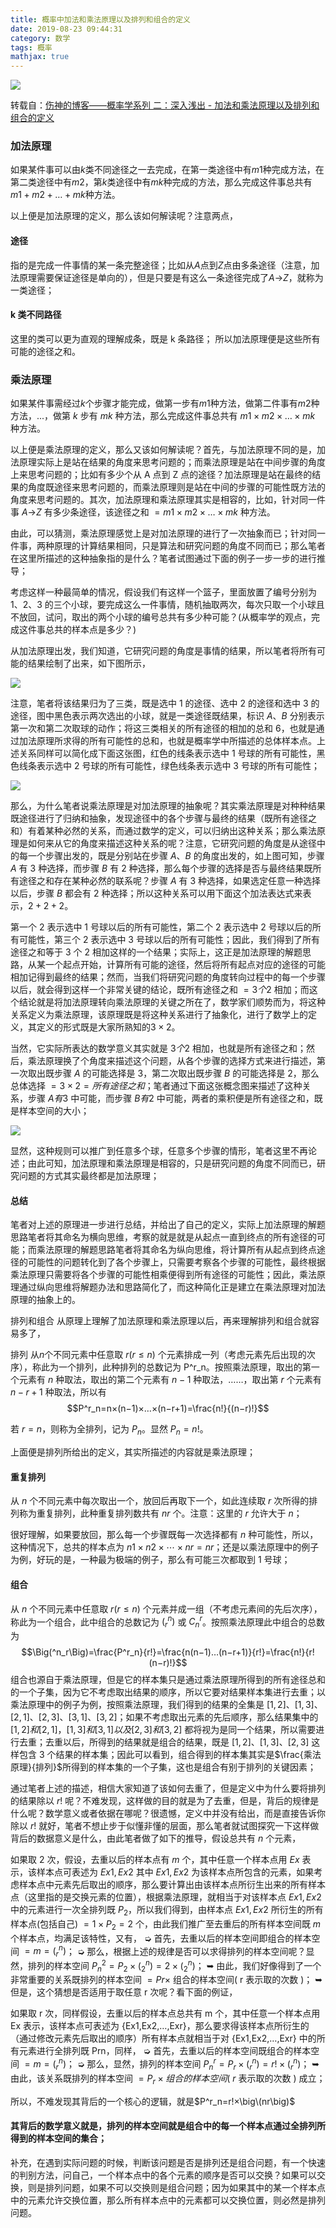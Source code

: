 ```yaml
---
title: 概率中加法和乘法原理以及排列和组合的定义
date: 2019-08-23 09:44:31
category: 数学
tags: 概率
mathjax: true
---
```


![](https://images.unsplash.com/photo-1515560570411-00a0026e6086?ixlib=rb-1.2.1&ixid=eyJhcHBfaWQiOjEyMDd9&auto=format&fit=crop&w=1000&q=10)

转载自：[伤神的博客——概率学系列 二：深入浅出 - 加法和乘法原理以及排列和组合的定义](https://www.shangyang.me/2019/03/19/math-probability-02-premutation-and-combination/)


### 加法原理
如果某件事可以由$k$类不同途径之一去完成，在第一类途径中有$m1$种完成方法，在第二类途径中有$m2$，第$k$类途径中有$mk$种完成的方法，那么完成这件事总共有 $m1+m2+…+mk$种方法。

以上便是加法原理的定义，那么该如何解读呢？注意两点，

#### 途径
指的是完成一件事情的某一条完整途径；比如从$A$点到$Z$点由多条途径（注意，加法原理需要保证途径是单向的），但是只要是有这么一条途径完成了$A$$\rightarrow$$Z$，就称为一类途径；

#### k 类不同路径
这里的类可以更为直观的理解成条，既是 k 条路径；
所以加法原理便是这些所有可能的途径之和。

### 乘法原理
如果某件事需经过$k$个步骤才能完成，做第一步有$m1$种方法，做第二件事有$m2$种方法，...，做第 $k$ 步有 $mk$ 种方法，那么完成这件事总共有 $m1×m2×…×mk$ 种方法。


以上便是乘法原理的定义，那么又该如何解读呢？首先，与加法原理不同的是，加法原理实际上是站在结果的角度来思考问题的；而乘法原理是站在中间步骤的角度上来思考问题的；比如有多少个从 A 点到 Z 点的途径？加法原理是站在最终的结果的角度既途径来思考问题的，而乘法原理则是站在中间的步骤的可能性既方法的角度来思考问题的。其次，加法原理和乘法原理其实是相容的，比如，针对同一件事 $A$$\rightarrow$$Z$ 有多少条途径，该途径之和 $= m1×m2×…×mk$ 种方法。

由此，可以猜测，乘法原理感觉上是对加法原理的进行了一次抽象而已；针对同一件事，两种原理的计算结果相同，只是算法和研究问题的角度不同而已；那么笔者在这里所描述的这种抽象指的是什么？笔者试图通过下面的例子一步一步的进行推导；

考虑这样一种最简单的情况，假设我们有这样一个篮子，里面放置了编号分别为 $1、2、3$ 的三个小球，要完成这么一件事情，随机抽取两次，每次只取一个小球且不放回，试问，取出的两个小球的编号总共有多少种可能？(从概率学的观点，完成这件事总共的样本点是多少？)

从加法原理出发，我们知道，它研究问题的角度是事情的结果，所以笔者将所有可能的结果绘制了出来，如下图所示，

![](https://www.shangyang.me/2019/03/19/math-probability-02-premutation-and-combination/addition%20concept.png)

注意，笔者将该结果归为了三类，既是选中 $1$ 的途径、选中 $2$ 的途径和选中 $3$ 的途径，图中黑色表示两次选出的小球，就是一类途径既结果，标识 $A、B$ 分别表示第一次和第二次取球的动作；将这三类相关的所有途径的相加的总和 $6$，也就是通过加法原理所求得的所有可能性的总和，也就是概率学中所描述的总体样本点。上述关系同样可以简化成下面这张图，红色的线条表示选中 $1$ 号球的所有可能性，黑色线条表示选中 $2$ 号球的所有可能性，绿色线条表示选中 $3$ 号球的所有可能性；

![](https://www.shangyang.me/2019/03/19/math-probability-02-premutation-and-combination/addition%20concept%202.png)

那么，为什么笔者说乘法原理是对加法原理的抽象呢？其实乘法原理是对种种结果既途径进行了归纳和抽象，发现途径中的各个步骤与最终的结果（既所有途径之和）有着某种必然的关系，而通过数学的定义，可以归纳出这种关系；那么乘法原理是如何来从它的角度来描述这种关系的呢？注意，它研究问题的角度是从途径中的每一个步骤出发的，既是分别站在步骤 $A、B$ 的角度出发的，如上图可知，步骤 $A$ 有 $3$ 种选择，而步骤 $B$ 有 $2$ 种选择，那么每个步骤的选择是否与最终结果既所有途径之和存在某种必然的联系呢？步骤 $A$ 有 $3$ 种选择，如果选定任意一种选择以后，步骤 $B$ 都会有 2 种选择；所以这种关系可以用下面这个加法表达式来表示，$2+2+2$。

第一个 $2$ 表示选中 $1$ 号球以后的所有可能性，第二个 $2$ 表示选中 $2$ 号球以后的所有可能性，第三个 $2$ 表示选中 $3$ 号球以后的所有可能性；因此，我们得到了所有途径之和等于 $3$ 个 $2$ 相加这样的一个结果；实际上，这正是加法原理的解题思路，从某一个起点开始，计算所有可能的途径，然后将所有起点对应的途径的可能相加记得到最终的结果；然而，当我们将研究问题的角度转向过程中的每一个步骤以后，就会得到这样一个非常关键的结论，既所有途径之和 $= 3 个 2$ 相加；而这个结论就是将加法原理转向乘法原理的关键之所在了，数学家们顺势而为，将这种关系定义为乘法原理，该原理既是将这种关系进行了抽象化，进行了数学上的定义，其定义的形式既是大家所熟知的$3×2$。

当然，它实际所表达的数学意义其实就是 $3 个 2$ 相加，也就是所有途径之和；然后，乘法原理换了个角度来描述这个问题，从各个步骤的选择方式来进行描述，第一次取出既步骤 $A$ 的可能选择是 $3$，第二次取出既步骤 $B$ 的可能选择是 $2$，那么总体选择 $= 3×2 = 所有途径之和$；笔者通过下面这张概念图来描述了这种关系，步骤 $A 有 3$ 中可能，而步骤 $B 有 2$ 中可能，两者的乘积便是所有途径之和，既是样本空间的大小；

![](https://www.shangyang.me/2019/03/19/math-probability-02-premutation-and-combination/multiplication%20concept.png)

显然，这种规则可以推广到任意多个球，任意多个步骤的情形，笔者这里不再论述；由此可知，加法原理和乘法原理是相容的，只是研究问题的角度不同而已，研究问题的方式其实最终都是加法原理；

#### 总结
笔者对上述的原理进一步进行总结，并给出了自己的定义，实际上加法原理的解题思路笔者将其命名为横向思维，考察的就是就是从起点一直到终点的所有途径的可能；而乘法原理的解题思路笔者将其命名为纵向思维，将计算所有从起点到终点途径的可能性的问题转化到了各个步骤上，只需要考察各个步骤的可能性，最终根据乘法原理只需要将各个步骤的可能性相乘便得到所有途径的可能性；因此，乘法原理通过纵向思维将解题办法和思路简化了，而这种简化正是建立在乘法原理对加法原理的抽象上的。

排列和组合
从原理上理解了加法原理和乘法原理以后，再来理解排列和组合就容易多了，

排列
从$n$个不同元素中任意取 $r(r≤n)$ 个元素排成一列（考虑元素先后出现的次序），称此为一个排列，此种排列的总数记为 P^r_n。按照乘法原理，取出的第一个元素有 $n$ 种取法，取出的第二个元素有 $n−1$ 种取法，……，取出第 $r$ 个元素有 $n−r+1$ 种取法，所以有 $$P^r_n=n×(n−1)×…×(n−r+1)=\frac{n!}{(n−r)!}$$

若 $r=n$，则称为全排列，记为 $P_n$。显然 $P_n=n!$。

上面便是排列所给出的定义，其实所描述的内容就是乘法原理；

#### 重复排列
从 $n$ 个不同元素中每次取出一个，放回后再取下一个，如此连续取 $r$ 次所得的排列称为重复排列，此种重复排列数共有 $nr$ 个。注意：这里的 $r$ 允许大于 $n$；

很好理解，如果要放回，那么每一个步骤既每一次选择都有 $n$ 种可能性，所以，这种情况下，总共的样本点为 $n1×n2×⋯×nr=nr$；还是以乘法原理中的例子为例，好玩的是，一种最为极端的例子，那么有可能三次都取到 1 号球；

#### 组合
从 $n$ 个不同元素中任意取 $r(r≤n)$ 个元素并成一组（不考虑元素间的先后次序），称此为一个组合，此中组合的总数记为 $\big(^n_r\big)$ 或 $C^r_n$。按照乘法原理此中组合的总数为
$$\Big(^n_r\Big)=\frac{P^r_n}{r!}=\frac{n(n−1)…(n−r+1)}{r!}=\frac{n!}{r!(n−r)!}$$
组合也源自于乘法原理，但是它的样本集只是通过乘法原理所得到的所有途径总和的一个子集，因为它不考虑取出结果的顺序，所以它要对结果样本集进行去重；以乘法原理中的例子为例，按照乘法原理，我们得到的结果的全集是 ${ [1, 2]、[1, 3]、[2, 1]、[2, 3]、[3, 1]、[3, 2] }$；如果不考虑取出元素的先后顺序，那么结果集中的 $[1, 2] 和 [2, 1]，[1, 3] 和 [3, 1] 以及 [2, 3] 和 [3, 2]$ 都将视为是同一个结果，所以需要进行去重；去重以后，所得到的结果就是组合的结果，既是 ${ [1, 2]、[1, 3]、[2, 3] }$ 这样包含 3 个结果的样本集；因此可以看到，组合得到的样本集其实是$\frac{乘法原理}{排列}$所得到的样本集的一个子集，这也是组合有别于排列的关键因素；

通过笔者上述的描述，相信大家知道了该如何去重了，但是定义中为什么要将排列的结果除以 $r!$ 呢？不难发现，这样做的目的就是为了去重，但是，背后的规律是什么呢？数学意义或者依据在哪呢？很遗憾，定义中并没有给出，而是直接告诉你除以 $r!$ 就好，笔者不想止步于似懂非懂的层面，那么笔者就试图探究一下这样做背后的数据意义是什么，由此笔者做了如下的推导，假设总共有 $n$ 个元素，

如果取 $2$ 次，假设，去重以后的样本点有 $m$ 个，其中任意一个样本点用 $Ex$ 表示，该样本点可表述为 ${ Ex1,Ex2 }$ 其中 $Ex1,Ex2$ 为该样本点所包含的元素，如果考虑样本点中元素先后取出的顺序，那么要计算出由该样本点所衍生出来的所有样本点（这里指的是交换元素的位置），根据乘法原理，就相当于对该样本点 ${ Ex1,Ex2 }$ 中的元素进行一次全排列既 $P_2$，所以我们得到，由样本点 ${ Ex1,Ex2 }$ 所衍生的所有样本点(包括自己) $= 1×P_2 = 2$ 个，由此我们推广至去重后的所有样本空间既 $m$ 个样本点，均满足该特性，又有，
➭ 首先，去重以后的样本空间即组合的样本空间 $=m=\big(^n_r\big)$；
➭ 那么，根据上述的规律是否可以求得排列的样本空间呢？显然，排列的样本空间 $P^2_n=P_2×\big(^n_2\big)=2×\big(^n_2\big)$；
➥ 由此，我们好像得到了一个非常重要的关系既排列的样本空间 $= Pr×$ 组合的样本空间( r 表示取的次数 )；
➥ 但是，这个猜想是否适用于取任意 r 次呢？看下面的例证，

如果取 r 次，同样假设，去重以后的样本点总共有 m 个，其中任意一个样本点用 Ex 表示，该样本点可表述为 {Ex1,Ex2,…,Exr}，那么要求得该样本点所衍生的（通过修改元素先后取出的顺序）所有样本点就相当于对 {Ex1,Ex2,…,Exr} 中的所有元素进行全排列既 Prn，同样，
➭ 首先，去重以后的样本空间既组合的样本空间 $=m=\big(^n_r\big)$；
➭ 那么，显然，排列的样本空间 $P^r_n=P_r×\big(^n_r\big)=r!×\big(^n_r\big)$；
➥ 由此，该关系既排列的样本空间 $= P_r × 组合的样本空间$( $r$ 表示取的次数 ) 成立；

所以，不难发现其背后的一个核心的逻辑，就是$P^r_n=r!×\big\(nr\big)$

#### 其背后的数学意义就是，排列的样本空间就是组合中的每一个样本点通过全排列所得到的样本空间的集合；

补充，在遇到实际问题的时候，判断该问题是否是排列还是组合问题，有一个快速的判别方法，问自己，一个样本点中的各个元素的顺序是否可以交换？如果可以交换，则是排列问题，如果不可以交换则是组合问题；因为如果其中的某一个样本点中的元素允许交换位置，那么所有样本点中的元素都可以交换位置，则必然是排列问题。